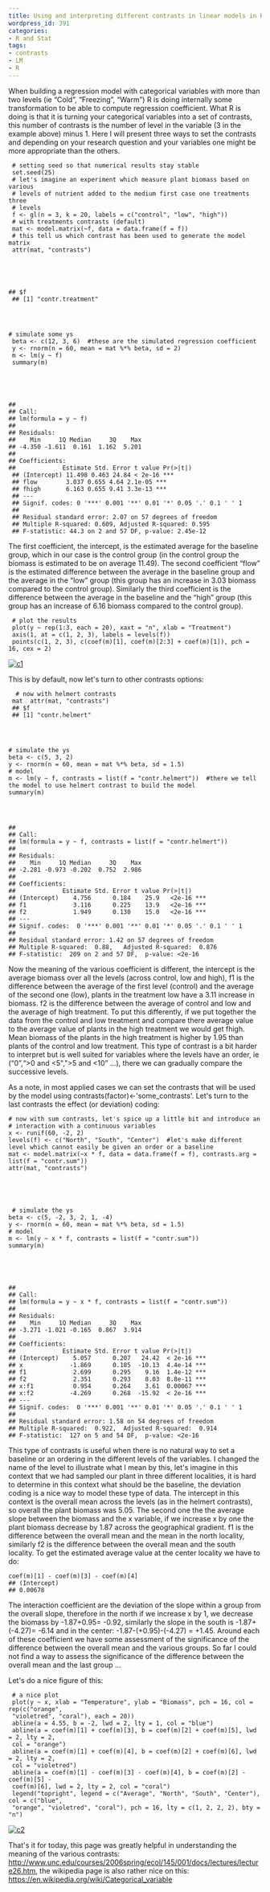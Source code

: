 ```yaml
---
title: Using and interpreting different contrasts in linear models in R
wordpress_id: 391
categories:
- R and Stat
tags:
- contrasts
- LM
- R
---
```


When building a regression model with categorical variables with more than two levels (ie “Cold”, “Freezing”, “Warm”) R is doing internally some transformation to be able to compute regression coefficient. What R is doing is that it is turning your categorical variables into a set of contrasts, this number of contrasts is the number of level in the variable (3 in the example above) minus 1. Here I will present three ways to set the contrasts and depending on your research question and your variables one might be more appropriate than the others.

    
     # setting seed so that numerical results stay stable
     set.seed(25)
     # let's imagine an experiment which measure plant biomass based on various
     # levels of nutrient added to the medium first case one treatments three
     # levels
     f <- gl(n = 3, k = 20, labels = c("control", "low", "high"))
     # with treatments contrasts (default)
     mat <- model.matrix(~f, data = data.frame(f = f))
     # this tell us which contrast has been used to generate the model matrix
     attr(mat, "contrasts")
    



    
    ## $f
     ## [1] "contr.treatment"



    
    # simulate some ys
     beta <- c(12, 3, 6)  #these are the simulated regression coefficient
     y <- rnorm(n = 60, mean = mat %*% beta, sd = 2)
     m <- lm(y ~ f)
     summary(m)
    



    
    ## 
    ## Call:
    ## lm(formula = y ~ f)
    ## 
    ## Residuals:
    ##    Min     1Q Median     3Q    Max 
    ## -4.350 -1.611  0.161  1.162  5.201 
    ## 
    ## Coefficients:
    ##             Estimate Std. Error t value Pr(>|t|)    
     ## (Intercept) 11.498 0.463 24.84 < 2e-16 ***
     ## flow        3.037 0.655 4.64 2.1e-05 ***
     ## fhigh       6.163 0.655 9.41 3.3e-13 ***
     ## ---
     ## Signif. codes: 0 '***' 0.001 '**' 0.01 '*' 0.05 '.' 0.1 ' ' 1
     ##
     ## Residual standard error: 2.07 on 57 degrees of freedom
     ## Multiple R-squared: 0.609, Adjusted R-squared: 0.595
     ## F-statistic: 44.3 on 2 and 57 DF, p-value: 2.45e-12


The first coefficient, the intercept, is the estimated average for the baseline group, which in our case is the control group (in the control group the biomass is estimated to be on average 11.49). The second coefficient “flow” is the estimated difference between the average in the baseline group and the average in the “low” group (this group has an increase in 3.03 biomass compared to the control group). Similarly the third coefficient is the difference between the average in the baseline and the “high” group (this group has an increase of 6.16 biomass compared to the control group).

    
     # plot the results
     plot(y ~ rep(1:3, each = 20), xaxt = "n", xlab = "Treatment")
     axis(1, at = c(1, 2, 3), labels = levels(f))
     points(c(1, 2, 3), c(coef(m)[1], coef(m)[2:3] + coef(m)[1]), pch = 16, cex = 2)
    


[![c1](https://biologyforfun.files.wordpress.com/2015/01/c1.png)](https://biologyforfun.files.wordpress.com/2015/01/c1.png)

This is by default, now let's turn to other contrasts options:

    
      # now with helmert contrasts
     mat  attr(mat, "contrasts")
     ## $f
     ## [1] "contr.helmert"



    
    # simulate the ys
    beta <- c(5, 3, 2)
    y <- rnorm(n = 60, mean = mat %*% beta, sd = 1.5)
    # model
    m <- lm(y ~ f, contrasts = list(f = "contr.helmert"))  #there we tell the model to use helmert contrast to build the model
    summary(m)



    
    ## 
    ## Call:
    ## lm(formula = y ~ f, contrasts = list(f = "contr.helmert"))
    ## 
    ## Residuals:
    ##    Min     1Q Median     3Q    Max 
    ## -2.281 -0.973 -0.202  0.752  2.986 
    ## 
    ## Coefficients:
    ##             Estimate Std. Error t value Pr(>|t|)    
    ## (Intercept)    4.756      0.184    25.9   <2e-16 ***
    ## f1             3.116      0.225    13.9   <2e-16 ***
    ## f2             1.949      0.130    15.0   <2e-16 ***
    ## ---
    ## Signif. codes:  0 '***' 0.001 '**' 0.01 '*' 0.05 '.' 0.1 ' ' 1
    ## 
    ## Residual standard error: 1.42 on 57 degrees of freedom
    ## Multiple R-squared:  0.88,   Adjusted R-squared:  0.876 
    ## F-statistic:  209 on 2 and 57 DF,  p-value: <2e-16


Now the meaning of the various coefficient is different, the intercept is the average biomass over all the levels (across control, low and high), f1 is the difference between the average of the first level (control) and the average of the second one (low), plants in the treatment low have a 3.11 increase in biomass. f2 is the difference between the average of control and low and the average of high treatment. To put this differently, if we put together the data from the control and low treatment and compare there average value to the average value of plants in the high treatment we would get fhigh. Mean biomass of the plants in the high treatment is higher by 1.95 than plants of the control and low treatment. This type of contrast is a bit harder to interpret but is well suited for variables where the levels have an order, ie (“0”,“>0 and <5",">5 and <10” …), there we can gradually compare the successive levels.

As a note, in most applied cases we can set the contrasts that will be used by the model using contrasts(factor)<-'some_contrasts'. Let's turn to the last contrasts the effect (or deviation) coding:

    
    # now with sum contrasts, let's spice up a little bit and introduce an
    # interaction with a continuous variables
    x <- runif(60, -2, 2)
    levels(f) <- c("North", "South", "Center")  #let's make different level which cannot easily be given an order or a baseline
    mat <- model.matrix(~x * f, data = data.frame(f = f), contrasts.arg = list(f = "contr.sum"))
    attr(mat, "contrasts")
    



    
     # simulate the ys
    beta <- c(5, -2, 3, 2, 1, -4)
    y <- rnorm(n = 60, mean = mat %*% beta, sd = 1.5)
    # model
    m <- lm(y ~ x * f, contrasts = list(f = "contr.sum"))
    summary(m)
    



    
    ## 
    ## Call:
    ## lm(formula = y ~ x * f, contrasts = list(f = "contr.sum"))
    ## 
    ## Residuals:
    ##    Min     1Q Median     3Q    Max 
    ## -3.271 -1.021 -0.165  0.867  3.914 
    ## 
    ## Coefficients:
    ##             Estimate Std. Error t value Pr(>|t|)    
    ## (Intercept)    5.057      0.207   24.42  < 2e-16 ***
    ## x             -1.869      0.185  -10.13  4.4e-14 ***
    ## f1             2.699      0.295    9.16  1.4e-12 ***
    ## f2             2.351      0.293    8.03  8.8e-11 ***
    ## x:f1           0.954      0.264    3.61  0.00067 ***
    ## x:f2          -4.269      0.268  -15.92  < 2e-16 ***
    ## ---
    ## Signif. codes:  0 '***' 0.001 '**' 0.01 '*' 0.05 '.' 0.1 ' ' 1
    ## 
    ## Residual standard error: 1.58 on 54 degrees of freedom
    ## Multiple R-squared:  0.922,  Adjusted R-squared:  0.914 
    ## F-statistic:  127 on 5 and 54 DF,  p-value: <2e-16
    


This type of contrasts is useful when there is no natural way to set a baseline or an ordering in the different levels of the variables. I changed the name of the level to illustrate what I mean by this, let's imagine in this context that we had sampled our plant in three different localities, it is hard to determine in this context what should be the baseline, the deviation coding is a nice way to model these type of data. The intercept in this context is the overall mean across the levels (as in the helmert contrasts), so overall the plant biomass was 5.05. The second one the the average slope between the biomass and the x variable, if we increase x by one the plant biomass decrease by 1.87 across the geographical gradient. f1 is the difference between the overall mean and the mean in the north locality, similarly f2 is the difference between the overall mean and the south locality. To get the estimated average value at the center locality we have to do:

    
    coef(m)[1] - coef(m)[3] - coef(m)[4]
    ## (Intercept)
    ## 0.00678
    


The interaction coefficient are the deviation of the slope within a group from the overall slope, therefore in the north if we increase x by 1, we decrease the biomass by -1.87+0.95= -0.92, similarly the slope in the south is -1.87+(-4.27)= -6.14 and in the center: -1.87-(+0.95)-(-4.27) = +1.45. Around each of these coefficient we have some assessment of the significance of the difference between the overall mean and the various groups. So far I could not find a way to assess the significance of the difference between the overall mean and the last group …

Let's do a nice figure of this:

    
     # a nice plot
     plot(y ~ x, xlab = "Temperature", ylab = "Biomass", pch = 16, col = rep(c("orange",
     "violetred", "coral"), each = 20))
     abline(a = 4.55, b = -2, lwd = 2, lty = 1, col = "blue")
     abline(a = coef(m)[1] + coef(m)[3], b = coef(m)[2] + coef(m)[5], lwd = 2, lty = 2,
     col = "orange")
     abline(a = coef(m)[1] + coef(m)[4], b = coef(m)[2] + coef(m)[6], lwd = 2, lty = 2,
     col = "violetred")
     abline(a = coef(m)[1] - coef(m)[3] - coef(m)[4], b = coef(m)[2] - coef(m)[5] -
     coef(m)[6], lwd = 2, lty = 2, col = "coral")
     legend("topright", legend = c("Average", "North", "South", "Center"), col = c("blue",
     "orange", "violetred", "coral"), pch = 16, lty = c(1, 2, 2, 2), bty = "n")
    


[![c2](https://biologyforfun.files.wordpress.com/2015/01/c2.png)](https://biologyforfun.files.wordpress.com/2015/01/c2.png)

That's it for today, this page was greatly helpful in understanding the meaning of the various contrasts: http://www.unc.edu/courses/2006spring/ecol/145/001/docs/lectures/lecture26.htm, the wikipedia page is also rather nice on this: https://en.wikipedia.org/wiki/Categorical_variable


